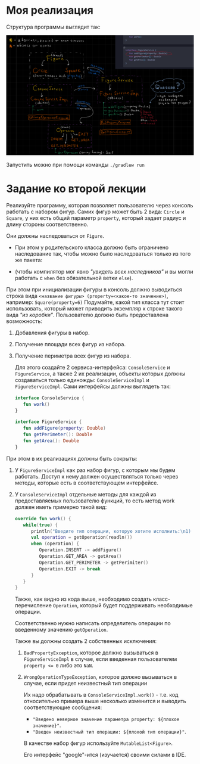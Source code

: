 # Моя реализация

Структура программы выглядит так:

![screenshot](assets/screenshot.png)

Запустить можно при помощи команды `./gradlew run`

# Задание ко второй лекции

Реализуйте программу, которая позволяет пользователю через консоль работать с набором фигур.
Самих фигур может быть 2 вида: `Circle` и `Square`, у них есть общий параметр `property`, который задает радиус и длину стороны соответственно.

Они должны наследоваться от `Figure`.

- При этом у родительского класса должно быть ограничено наследование так,
чтобы можно было наследоваться только из того же пакета:

- (чтобы компилятор мог явно _"увидеть всех наследников"_ и вы могли работать с `when` без обязательной ветки `else`). 

При этом при инициализации фигуры в консоль должно выводиться строка вида `<название фигуры> (property=<какое-то значение>)`, например:
`Square(property=6)`
Подумайте, какой тип класса тут стоит использовать, который может приводить экземпляр к строке такого вида _"из коробки"_.
Пользователю должно быть предоставлена возможность:

1) Добавления фигуры в набор.
2) Получение площади всех фигур из набора.
3) Получение периметра всех фигур из набора.

   Для этого создайте 2 сервиса-интерфейса: `ConsoleService` и `FigureService`, 
   а также 2 их реализации, объекты которых должны создаваться только единожды: `ConsoleServiceImpl` и `FigureServiceImpl`.
   Сами интерфейсы должны выглядеть так:
   ```kt
   interface ConsoleService {
      fun work()
   }
   ```

   ```kt
   interface FigureService {
      fun addFigure(property: Double)
      fun getPerimeter(): Double
      fun getArea(): Double
   }
   ```
   
При этом в их реализациях должны быть сокрыты:

1) У `FigureServiceImpl` как раз набор фигур, с которым мы будем работать. 
   Доступ к нему должен осуществляться только через методы, которые есть в соответствующем интерфейсе.

2) У `ConsoleServiceImpl` отдельные методы для каждой из предоставляемых пользователю функций, то есть метод work должен иметь примерно такой вид:
   ```kt
   override fun work() {
      while(true) {
         println("Введите тип операции, которую хотите исполнить:\n1) добавить фигуру\n2) получить площадь всех фигур\n3) получить периметр всех фигур\n4) завершить выполнение")
         val operation = getOperation(readln())
         when (operation) {
            Operation.INSERT -> addFigure()
            Operation.GET_AREA -> getArea()
            Operation.GET_PERIMETER -> getPerimiter()
            Operation.EXIT -> break
         }
      }
   }
   ```
   Также, как видно из кода выше, необходимо создать класс-перечисление `Operation`, который будет поддерживать необходимые операции.
  
   Соответственно нужно написать определитель операции по введенному значению `getOperation`.

   Также вы должны создать 2 собственных исключения:

   1) `BadPropertyException`, которое должно вызываться в `FigureServiceImpl` в случае, если введенная пользователем `property <= 0` либо это `NaN`.
   2) `WrongOperationTypeException`, которое должно вызываться в случае, если придет неизвестный тип операции
   
      Их надо обрабатывать в `ConsoleServiceImpl.work()` - т.е. код относительно примера выше несколько изменится и выводить соответствующие сообщения:
      - `"Введено неверное значение параметра property: ${плохое значение}"`.
      - `"Введен неизвестный тип операции: ${плохой тип операции}"`.
      
      В качестве набор фигур используйте `MutableList<Figure>`.
   
      Его интерфейс "google"-ится (изучается) своими силами в IDE.